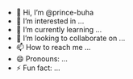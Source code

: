 - 👋 Hi, I’m @prince-buha
- 👀 I’m interested in ...
- 🌱 I’m currently learning ...
- 💞️ I’m looking to collaborate on ...
- 📫 How to reach me ...
- 😄 Pronouns: ...
- ⚡ Fun fact: ...

<!---
prince-buha/prince-buha is a ✨ special ✨ repository because its `README.md` (this file) appears on your GitHub profile.
You can click the Preview link to take a look at your changes.
--->
